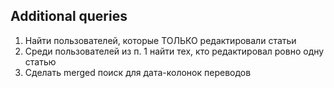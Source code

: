 ## Additional queries

1. Найти пользователей, которые ТОЛЬКО редактировали статьи
2. Среди пользователей из п. 1 найти тех, кто редактировал ровно одну статью
3. Сделать merged поиск для дата-колонок переводов